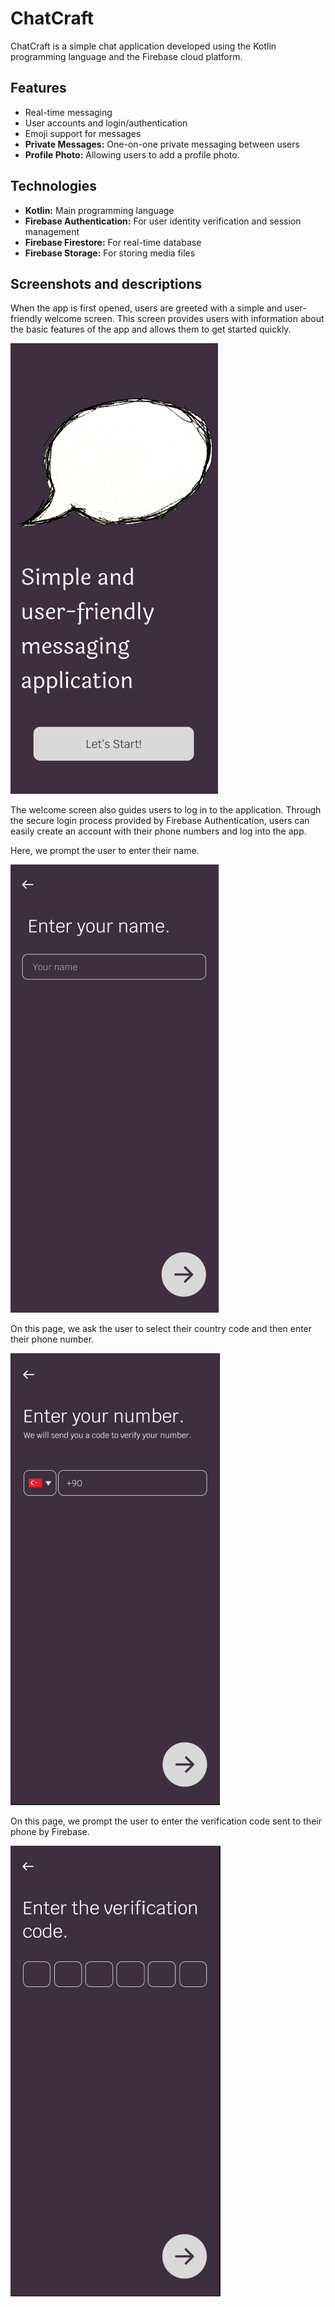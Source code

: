 
# ChatCraft

ChatCraft is a simple chat application developed using the Kotlin programming language and the Firebase cloud platform.

## Features

- Real-time messaging
- User accounts and login/authentication
- Emoji support for messages
- **Private Messages:** One-on-one private messaging between users
- **Profile Photo:** Allowing users to add a profile photo.

## Technologies
- **Kotlin:** Main programming language
- **Firebase Authentication:** For user identity verification and session management
- **Firebase Firestore:** For real-time database
- **Firebase Storage:** For storing media files

## Screenshots and descriptions

When the app is first opened, users are greeted with a simple and user-friendly welcome screen. This screen provides users with information about the basic features of the app and allows them to get started quickly.

![Main](images/main.png)

The welcome screen also guides users to log in to the application. Through the secure login process provided by Firebase Authentication, users can easily create an account with their phone numbers and log into the app.

Here, we prompt the user to enter their name.

![enteryourname](images/enteryourname.png)

On this page, we ask the user to select their country code and then enter their phone number.

![enteryournumber](images/enteryournumber.png)

On this page, we prompt the user to enter the verification code sent to their phone by Firebase.

![enteryourverification](images/entertheverification.png)



